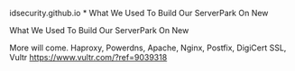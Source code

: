 idsecurity.github.io
*
What We Used To Build Our ServerPark On New

What We Used To Build Our ServerPark On New

More will come.
Haproxy, Powerdns, Apache, Nginx, Postfix, DigiCert SSL, Vultr https://www.vultr.com/?ref=9039318
